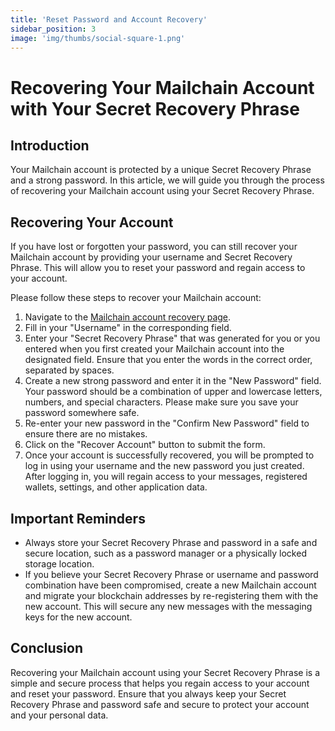 ```yaml
---
title: 'Reset Password and Account Recovery'
sidebar_position: 3
image: 'img/thumbs/social-square-1.png'
---
```


# Recovering Your Mailchain Account with Your Secret Recovery Phrase

## Introduction

Your Mailchain account is protected by a unique Secret Recovery Phrase and a strong password. In this article, we will guide you through the process of recovering your Mailchain account using your Secret Recovery Phrase.

## Recovering Your Account

If you have lost or forgotten your password, you can still recover your Mailchain account by providing your username and Secret Recovery Phrase. This will allow you to reset your password and regain access to your account.

Please follow these steps to recover your Mailchain account:

1. Navigate to the [Mailchain account recovery page](https://app.mailchain.com/forgotPassword).
1. Fill in your "Username" in the corresponding field.
1. Enter your "Secret Recovery Phrase" that was generated for you or you entered when you first created your Mailchain account into the designated field. Ensure that you enter the words in the correct order, separated by spaces.
1. Create a new strong password and enter it in the "New Password" field. Your password should be a combination of upper and lowercase letters, numbers, and special characters.
   Please make sure you save your password somewhere safe.
1. Re-enter your new password in the "Confirm New Password" field to ensure there are no mistakes.
1. Click on the "Recover Account" button to submit the form.
1. Once your account is successfully recovered, you will be prompted to log in using your username and the new password you just created.
   After logging in, you will regain access to your messages, registered wallets, settings, and other application data.

## Important Reminders

-   Always store your Secret Recovery Phrase and password in a safe and secure location, such as a password manager or a physically locked storage location.
-   If you believe your Secret Recovery Phrase or username and password combination have been compromised, create a new Mailchain account and migrate your blockchain addresses by re-registering them with the new account. This will secure any new messages with the messaging keys for the new account.

## Conclusion

Recovering your Mailchain account using your Secret Recovery Phrase is a simple and secure process that helps you regain access to your account and reset your password. Ensure that you always keep your Secret Recovery Phrase and password safe and secure to protect your account and your personal data.
